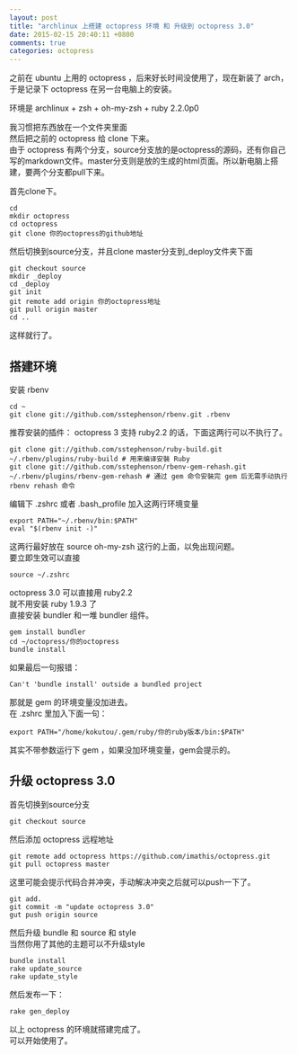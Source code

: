 ```yaml
---
layout: post
title: "archlinux 上搭建 octopress 环境 和 升级到 octopress 3.0"
date: 2015-02-15 20:40:11 +0800
comments: true
categories: octopress
---
```


之前在 ubuntu 上用的 octopress ，后来好长时间没使用了，现在新装了 arch，  
于是记录下 octopress 在另一台电脑上的安装。  

环境是 archlinux + zsh + oh-my-zsh + ruby 2.2.0p0

我习惯把东西放在一个文件夹里面  
然后把之前的 octopress 给 clone 下来。  
由于 octopress 有两个分支，source分支放的是octopress的源码，还有你自己写的markdown文件。master分支则是放的生成的html页面。所以新电脑上搭建，要两个分支都pull下来。  

首先clone下。

    cd 
    mkdir octopress
    cd octopress
    git clone 你的octopress的github地址

然后切换到source分支，并且clone master分支到\_deploy文件夹下面

    git checkout source
    mkdir _deploy
    cd _deploy
    git init
    git remote add origin 你的octopress地址
    git pull origin master
    cd ..

这样就行了。

## 搭建环境

安装 rbenv

    cd ~
    git clone git://github.com/sstephenson/rbenv.git .rbenv

推荐安装的插件：
octopress 3 支持 ruby2.2 的话，下面这两行可以不执行了。

    git clone git://github.com/sstephenson/ruby-build.git ~/.rbenv/plugins/ruby-build # 用来编译安裝 Ruby
    git clone git://github.com/sstephenson/rbenv-gem-rehash.git ~/.rbenv/plugins/rbenv-gem-rehash # 通过 gem 命令安裝完 gem 后无需手动执行 rbenv rehash 命令

编辑下 .zshrc 或者 .bash_profile 加入这两行环境变量

    export PATH="~/.rbenv/bin:$PATH"
    eval "$(rbenv init -)"

这两行最好放在 source oh-my-zsh 这行的上面，以免出现问题。  
要立即生效可以直接

    source ~/.zshrc

octopress 3.0 可以直接用 ruby2.2  
就不用安装 ruby 1.9.3 了  
直接安装 bundler 和一堆 bundler 组件。

    gem install bundler
    cd ~/octopress/你的octopress
    bundle install

如果最后一句报错：

    Can't 'bundle install' outside a bundled project

那就是 gem 的环境变量没加进去。  
在 .zshrc 里加入下面一句：

    export PATH="/home/kokutou/.gem/ruby/你的ruby版本/bin:$PATH"

其实不带参数运行下 gem ，如果没加环境变量，gem会提示的。  

## 升级 octopress 3.0  
首先切换到source分支

    git checkout source

然后添加 octopress 远程地址

    git remote add octopress https://github.com/imathis/octopress.git
    git pull octopress master

这里可能会提示代码合并冲突，手动解决冲突之后就可以push一下了。

    git add.
    git commit -m "update octopress 3.0"
    gut push origin source

然后升级 bundle 和 source 和 style  
当然你用了其他的主题可以不升级style

    bundle install
    rake update_source
    rake update_style

然后发布一下：

    rake gen_deploy

以上 octopress 的环境就搭建完成了。  
可以开始使用了。



